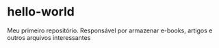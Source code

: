 # hello-world
Meu primeiro repositório. Responsável por armazenar e-books, artigos e outros arquivos interessantes
